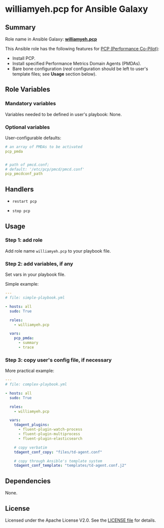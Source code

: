 
williamyeh.pcp for Ansible Galaxy
============


## Summary

Role name in Ansible Galaxy: **[williamyeh.pcp](https://galaxy.ansible.com/list#/roles/XXX)**

This Ansible role has the following features for [PCP (Performance Co-Pilot)](http://pcp.io):

 - Install PCP.
 - Install specified Performance Metrics Domain Agents (PMDAs).
 - Bare bone configuration (*real* configuration should be left to user's template files; see **Usage** section below).



## Role Variables

### Mandatory variables

Variables needed to be defined in user's playbook: None.


### Optional variables

User-configurable defaults:

```yaml
# an array of PMDAs to be activated
pcp_pmda


# path of pmcd.conf;
# default: '/etc/pcp/pmcd/pmcd.conf'
pcp_pmcdconf_path
```



## Handlers

- `restart pcp`

- `stop pcp`




## Usage


### Step 1: add role

Add role name `williamyeh.pcp` to your playbook file.


### Step 2: add variables, if any

Set vars in your playbook file.

Simple example:

```yaml
---
# file: simple-playbook.yml

- hosts: all
  sudo: True

  roles:
    - williamyeh.pcp

  vars:
    pcp_pmda:
      - summary
      - trace
```


### Step 3: copy user's config file, if necessary


More practical example:

```yaml
---
# file: complex-playbook.yml

- hosts: all
  sudo: True

  roles:
    - williamyeh.pcp

  vars:
    tdagent_plugins:
      - fluent-plugin-watch-process
      - fluent-plugin-multiprocess
      - fluent-plugin-elasticsearch

    # copy verbatim
    tdagent_conf_copy: "files/td-agent.conf"

    # copy through Ansible's template system
    tdagent_conf_template: "templates/td-agent.conf.j2"
```


## Dependencies

None.


## License

Licensed under the Apache License V2.0. See the [LICENSE file](LICENSE) for details.

